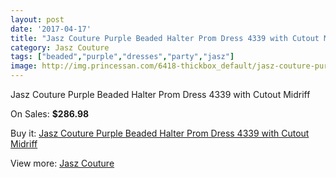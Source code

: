 ```yaml
---
layout: post
date: '2017-04-17'
title: "Jasz Couture Purple Beaded Halter Prom Dress 4339 with Cutout Midriff"
category: Jasz Couture
tags: ["beaded","purple","dresses","party","jasz"]
image: http://img.princessan.com/6418-thickbox_default/jasz-couture-purple-beaded-halter-prom-dress-4339-with-cutout-midriff.jpg
---
```

Jasz Couture Purple Beaded Halter Prom Dress 4339 with Cutout Midriff

On Sales: **$286.98**
<a href="https://www.princessan.com/en/jasz-couture/2954-jasz-couture-purple-beaded-halter-prom-dress-4339-with-cutout-midriff.html"><amp-img layout="responsive" width="600" height="600" src="//img.princessan.com/6418-thickbox_default/jasz-couture-purple-beaded-halter-prom-dress-4339-with-cutout-midriff.jpg" alt="Jasz Couture Purple Beaded Halter Prom Dress 4339 with Cutout Midriff 0" /></a>
<a href="https://www.princessan.com/en/jasz-couture/2954-jasz-couture-purple-beaded-halter-prom-dress-4339-with-cutout-midriff.html"><amp-img layout="responsive" width="600" height="600" src="//img.princessan.com/6420-thickbox_default/jasz-couture-purple-beaded-halter-prom-dress-4339-with-cutout-midriff.jpg" alt="Jasz Couture Purple Beaded Halter Prom Dress 4339 with Cutout Midriff 1" /></a>
<a href="https://www.princessan.com/en/jasz-couture/2954-jasz-couture-purple-beaded-halter-prom-dress-4339-with-cutout-midriff.html"><amp-img layout="responsive" width="600" height="600" src="//img.princessan.com/6419-thickbox_default/jasz-couture-purple-beaded-halter-prom-dress-4339-with-cutout-midriff.jpg" alt="Jasz Couture Purple Beaded Halter Prom Dress 4339 with Cutout Midriff 2" /></a>

Buy it: [Jasz Couture Purple Beaded Halter Prom Dress 4339 with Cutout Midriff](https://www.princessan.com/en/jasz-couture/2954-jasz-couture-purple-beaded-halter-prom-dress-4339-with-cutout-midriff.html "Jasz Couture Purple Beaded Halter Prom Dress 4339 with Cutout Midriff")

View more: [Jasz Couture](https://www.princessan.com/en/24-jasz-couture "Jasz Couture")